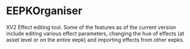 # EEPKOrganiser
XV2 Effect editing tool. Some of the features as of the current version include editing various effect parameters, changing the hue of effects (at asset level or on the entire eepk) and importing effects from other eepks.
